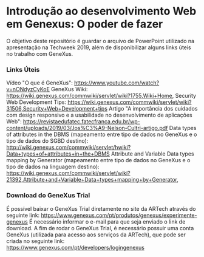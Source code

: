 # Introdução ao desenvolvimento Web em Genexus: O poder de fazer
O objetivo deste repositório é guardar o arquivo de PowerPoint utilizado na apresentação na Techweek 2019, além de disponibilizar alguns links úteis no trabalho com GeneXus.

### Links Úteis
Vídeo "O que é GeneXus": https://www.youtube.com/watch?v=nONdyzCyKoE
GeneXus Wiki: https://wiki.genexus.com/commwiki/servlet/wiki?1755,Wiki+Home,
Security Web Development Tips: https://wiki.genexus.com/commwiki/servlet/wiki?31506,Security+Web+Development+tips
Artigo "A importância dos cuidados com design responsivo e a usabilidade no desenvolvimento de aplicações Web": https://revistaedufatec.fatecfranca.edu.br/wp-content/uploads/2019/03/Jos%C3%A9-Nelson-Cultri-artigo.pdf
Data types of attributes in the DBMS (mapeamento entre tipo de dados no GeneXus e o tipo de dados do SGBD destino): http://wiki.genexus.com/commwiki/servlet/hwiki?Data+types+of+attributes+in+the+DBMS
Attribute and Variable Data types mapping by Generator (mapeamento entre tipo de dados no GeneXus e o tipo de dados na linguagem destino): https://wiki.genexus.com/commwiki/servlet/wiki?21392,Attribute+and+Variable+Data+types+mapping+by+Generator,
### Download do GeneXus Trial
É possível baixar o GeneXus Trial diretamente  no site da ARTech através do seguinte link: https://www.genexus.com/pt/produtos/genexus/experimente-genexus
É necessário informar o e-mail para que seja enviado o link de download. 
A fim de rodar o GeneXus Trial, é necessário possuir uma conta GeneXus (utilizada para acesso aos serviços da ARTech), que pode ser criada no seguinte link: https://www.genexus.com/pt/developers/logingenexus
